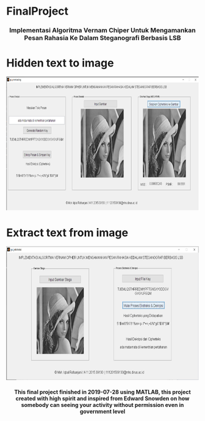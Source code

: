 # FinalProject

<h3 align="center">Implementasi Algoritma Vernam Chiper Untuk Mengamankan Pesan Rahasia Ke Dalam Steganografi Berbasis LSB</h3>



# Hidden text to image 
<p align="center">
<img src="./Preview/hidmessage.png" alt="hidmessage" width="815" height="350">
</p>


# Extract text from image 
<p align="center">
<img src="./Preview/extractmsg.png" alt="extractmsg" width="725" height="350">
</p>


<h4 align="center">This final project finished in 2019-07-28 using MATLAB, this project created with high spirit and inspired from Edward Snowden on how somebody can seeing your activity without permission even in government level</h4>
